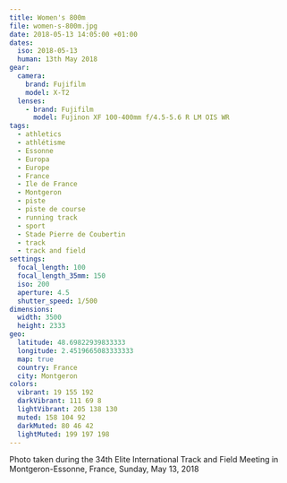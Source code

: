 ```yaml
---
title: Women's 800m
file: women-s-800m.jpg
date: 2018-05-13 14:05:00 +01:00
dates:
  iso: 2018-05-13
  human: 13th May 2018
gear:
  camera:
    brand: Fujifilm
    model: X-T2
  lenses:
    - brand: Fujifilm
      model: Fujinon XF 100-400mm f/4.5-5.6 R LM OIS WR
tags:
  - athletics
  - athlétisme
  - Essonne
  - Europa
  - Europe
  - France
  - Ile de France
  - Montgeron
  - piste
  - piste de course
  - running track
  - sport
  - Stade Pierre de Coubertin
  - track
  - track and field
settings:
  focal_length: 100
  focal_length_35mm: 150
  iso: 200
  aperture: 4.5
  shutter_speed: 1/500
dimensions:
  width: 3500
  height: 2333
geo:
  latitude: 48.69822939833333
  longitude: 2.4519665083333333
  map: true
  country: France
  city: Montgeron
colors:
  vibrant: 19 155 192
  darkVibrant: 111 69 8
  lightVibrant: 205 138 130
  muted: 158 104 92
  darkMuted: 80 46 42
  lightMuted: 199 197 198
---
```


Photo taken during the 34th Elite International Track and Field Meeting in Montgeron-Essonne, France, Sunday, May 13, 2018
